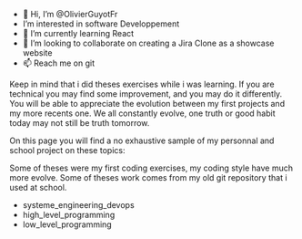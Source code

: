 - 👋 Hi, I’m @OlivierGuyotFr
- I’m interested in software Developpement
- 🌱 I’m currently learning React
- 💞️ I’m looking to collaborate on creating a Jira Clone as a showcase website
- 📫 Reach me on git

Keep in mind that i did theses exercises while i was learning. If you are technical you may find some improvement, and you may do it differently. You will be able to appreciate the evolution between my first projects and my more recents one. We all constantly evolve, one truth or good habit today may not still be truth tomorrow.

On this page you will find a no exhaustive sample of my personnal and school project on these topics:

Some of theses were my first coding exercises, my coding style have much more evolve. Some of theses work comes from my old git repository that i used at school.
- systeme_engineering_devops
- high_level_programming
- low_level_programming
